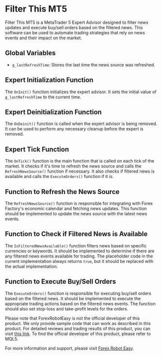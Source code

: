 # Filter This MT5

Filter This MT5 is a MetaTrader 5 Expert Advisor designed to filter news updates and execute buy/sell orders based on the filtered news. This software can be used to automate trading strategies that rely on news events and their impact on the market.

## Global Variables

- `g_lastRefreshTime`: Stores the last time the news source was refreshed.

## Expert Initialization Function

The `OnInit()` function initializes the expert advisor. It sets the initial value of `g_lastRefreshTime` to the current time.

## Expert Deinitialization Function

The `OnDeinit()` function is called when the expert advisor is being removed. It can be used to perform any necessary cleanup before the expert is removed.

## Expert Tick Function

The `OnTick()` function is the main function that is called on each tick of the market. It checks if it's time to refresh the news source and calls the `RefreshNewsSource()` function if necessary. It also checks if filtered news is available and calls the `ExecuteOrders()` function if it is.

## Function to Refresh the News Source

The `RefreshNewsSource()` function is responsible for integrating with Forex Factory's economic calendar and fetching news updates. This function should be implemented to update the news source with the latest news events.

## Function to Check if Filtered News is Available

The `IsFilteredNewsAvailable()` function filters news based on specific currencies or keywords. It should be implemented to determine if there are any filtered news events available for trading. The placeholder code in the current implementation always returns `true`, but it should be replaced with the actual implementation.

## Function to Execute Buy/Sell Orders

The `ExecuteOrders()` function is responsible for executing buy/sell orders based on the filtered news. It should be implemented to execute the appropriate trading actions based on the filtered news events. The function should also set stop-loss and take-profit levels for the orders.

Please note that ForexRobotEasy is not the official developer of this product. We only provide sample code that can work as described in this product. For detailed reviews and trading results of this product, you can visit [this link](https://forexroboteasy.com/forex-robot-review/review-filter-this-mt5-forex-software-for-news-filtering/). To find the official developer of this product, please refer to MQL5.

For more information and support, please visit [Forex Robot Easy](https://forexroboteasy.com).
